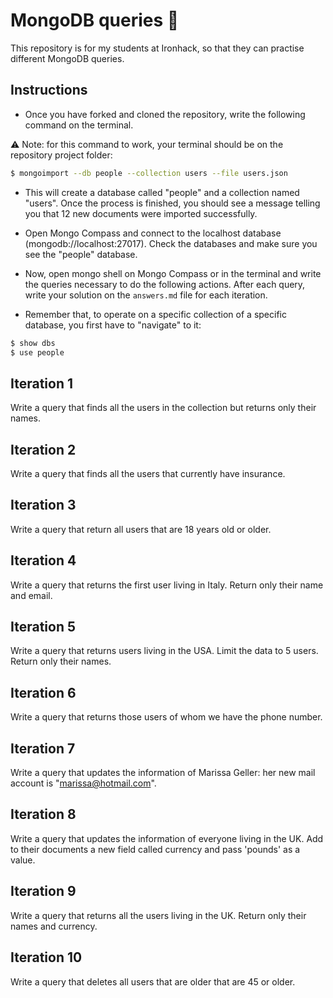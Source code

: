# MongoDB queries 🔎

This repository is for my students at Ironhack, so that they can practise different MongoDB queries.

## Instructions

- Once you have forked and cloned the repository, write the following command on the terminal. 

⚠️ Note: for this command to work, your terminal should be on the repository project folder:

```bash
$ mongoimport --db people --collection users --file users.json
```

- This will create a database called "people" and a collection named "users". Once the process is finished, you should see a message telling you that 12 new documents were imported successfully.

- Open Mongo Compass and connect to the localhost database (mongodb://localhost:27017). Check the databases and make sure you see the "people" database.

- Now, open mongo shell on Mongo Compass or in the terminal and write the queries necessary to do the following actions. After each query, write your solution on the <code>answers.md</code> file for each iteration.

- Remember that, to operate on a specific collection of a specific database, you first have to "navigate" to it:

```bash
$ show dbs
$ use people
```


## Iteration 1

Write a query that finds all the users in the collection but returns only their names.

## Iteration 2

Write a query that finds all the users that currently have insurance.

## Iteration 3

Write a query that return all users that are 18 years old or older.

## Iteration 4

Write a query that returns the first user living in Italy. Return only their name and email.

## Iteration 5

Write a query that returns users living in the USA. Limit the data to 5 users. Return only their names.

## Iteration 6

Write a query that returns those users of whom we have the phone number.

## Iteration 7

Write a query that updates the information of Marissa Geller: her new mail account is "marissa@hotmail.com".

## Iteration 8

Write a query that updates the information of everyone living in the UK. Add to their documents a new field called currency and pass 'pounds' as a value.

## Iteration 9

Write a query that returns all the users living in the UK. Return only their names and currency.

## Iteration 10

Write a query that deletes all users that are older that are 45 or older.
